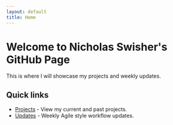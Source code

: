 ```yaml
---
layout: default
title: Home
---
```


# Welcome to Nicholas Swisher's GitHub Page

This is where I will showcase my projects and weekly updates.

## Quick links

- [Projects](projects.md) - View my current and past projects.
- [Updates](updates.md) - Weekly Agile style workflow updates.

